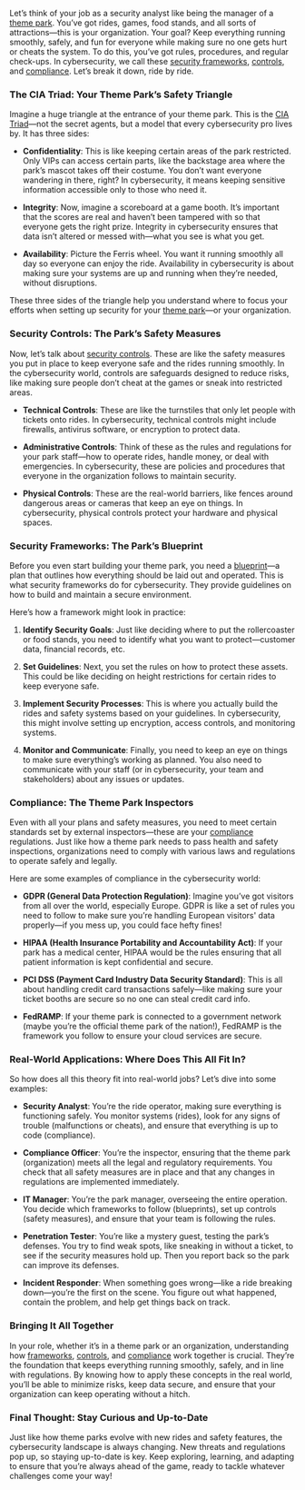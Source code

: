 Let’s think of your job as a security analyst like being the manager of a [theme park](#Theme-Park-Analogy). You’ve got rides, games, food stands, and all sorts of attractions—this is your organization. Your goal? Keep everything running smoothly, safely, and fun for everyone while making sure no one gets hurt or cheats the system. To do this, you’ve got rules, procedures, and regular check-ups. In cybersecurity, we call these [security frameworks](#Security-Frameworks), [controls](#Security-Controls), and [compliance](#Compliance). Let’s break it down, ride by ride.

### The CIA Triad: Your Theme Park’s Safety Triangle

Imagine a huge triangle at the entrance of your theme park. This is the [CIA Triad](#CIA-Triad)—not the secret agents, but a model that every cybersecurity pro lives by. It has three sides:

- **Confidentiality**: This is like keeping certain areas of the park restricted. Only VIPs can access certain parts, like the backstage area where the park’s mascot takes off their costume. You don’t want everyone wandering in there, right? In cybersecurity, it means keeping sensitive information accessible only to those who need it.
    
- **Integrity**: Now, imagine a scoreboard at a game booth. It’s important that the scores are real and haven’t been tampered with so that everyone gets the right prize. Integrity in cybersecurity ensures that data isn’t altered or messed with—what you see is what you get.
    
- **Availability**: Picture the Ferris wheel. You want it running smoothly all day so everyone can enjoy the ride. Availability in cybersecurity is about making sure your systems are up and running when they’re needed, without disruptions.
    

These three sides of the triangle help you understand where to focus your efforts when setting up security for your [theme park](#Theme-Park-Analogy)—or your organization.

### Security Controls: The Park’s Safety Measures

Now, let’s talk about [security controls](#Security-Controls). These are like the safety measures you put in place to keep everyone safe and the rides running smoothly. In the cybersecurity world, controls are safeguards designed to reduce risks, like making sure people don’t cheat at the games or sneak into restricted areas.

- **Technical Controls**: These are like the turnstiles that only let people with tickets onto rides. In cybersecurity, technical controls might include firewalls, antivirus software, or encryption to protect data.
    
- **Administrative Controls**: Think of these as the rules and regulations for your park staff—how to operate rides, handle money, or deal with emergencies. In cybersecurity, these are policies and procedures that everyone in the organization follows to maintain security.
    
- **Physical Controls**: These are the real-world barriers, like fences around dangerous areas or cameras that keep an eye on things. In cybersecurity, physical controls protect your hardware and physical spaces.
    

### Security Frameworks: The Park’s Blueprint

Before you even start building your theme park, you need a [blueprint](#Security-Frameworks)—a plan that outlines how everything should be laid out and operated. This is what security frameworks do for cybersecurity. They provide guidelines on how to build and maintain a secure environment.

Here’s how a framework might look in practice:

1. **Identify Security Goals**: Just like deciding where to put the rollercoaster or food stands, you need to identify what you want to protect—customer data, financial records, etc.
    
2. **Set Guidelines**: Next, you set the rules on how to protect these assets. This could be like deciding on height restrictions for certain rides to keep everyone safe.
    
3. **Implement Security Processes**: This is where you actually build the rides and safety systems based on your guidelines. In cybersecurity, this might involve setting up encryption, access controls, and monitoring systems.
    
4. **Monitor and Communicate**: Finally, you need to keep an eye on things to make sure everything’s working as planned. You also need to communicate with your staff (or in cybersecurity, your team and stakeholders) about any issues or updates.
    

### Compliance: The Theme Park Inspectors

Even with all your plans and safety measures, you need to meet certain standards set by external inspectors—these are your [compliance](#Compliance) regulations. Just like how a theme park needs to pass health and safety inspections, organizations need to comply with various laws and regulations to operate safely and legally.

Here are some examples of compliance in the cybersecurity world:

- **GDPR (General Data Protection Regulation)**: Imagine you’ve got visitors from all over the world, especially Europe. GDPR is like a set of rules you need to follow to make sure you’re handling European visitors' data properly—if you mess up, you could face hefty fines!
    
- **HIPAA (Health Insurance Portability and Accountability Act)**: If your park has a medical center, HIPAA would be the rules ensuring that all patient information is kept confidential and secure.
    
- **PCI DSS (Payment Card Industry Data Security Standard)**: This is all about handling credit card transactions safely—like making sure your ticket booths are secure so no one can steal credit card info.
    
- **FedRAMP**: If your theme park is connected to a government network (maybe you’re the official theme park of the nation!), FedRAMP is the framework you follow to ensure your cloud services are secure.
    

### Real-World Applications: Where Does This All Fit In?

So how does all this theory fit into real-world jobs? Let’s dive into some examples:

- **Security Analyst**: You’re the ride operator, making sure everything is functioning safely. You monitor systems (rides), look for any signs of trouble (malfunctions or cheats), and ensure that everything is up to code (compliance).
    
- **Compliance Officer**: You’re the inspector, ensuring that the theme park (organization) meets all the legal and regulatory requirements. You check that all safety measures are in place and that any changes in regulations are implemented immediately.
    
- **IT Manager**: You’re the park manager, overseeing the entire operation. You decide which frameworks to follow (blueprints), set up controls (safety measures), and ensure that your team is following the rules.
    
- **Penetration Tester**: You’re like a mystery guest, testing the park’s defenses. You try to find weak spots, like sneaking in without a ticket, to see if the security measures hold up. Then you report back so the park can improve its defenses.
    
- **Incident Responder**: When something goes wrong—like a ride breaking down—you’re the first on the scene. You figure out what happened, contain the problem, and help get things back on track.
    

### Bringing It All Together

In your role, whether it’s in a theme park or an organization, understanding how [frameworks](#Security-Frameworks), [controls](#Security-Controls), and [compliance](#Compliance) work together is crucial. They’re the foundation that keeps everything running smoothly, safely, and in line with regulations. By knowing how to apply these concepts in the real world, you’ll be able to minimize risks, keep data secure, and ensure that your organization can keep operating without a hitch.

### Final Thought: Stay Curious and Up-to-Date

Just like how theme parks evolve with new rides and safety features, the cybersecurity landscape is always changing. New threats and regulations pop up, so staying up-to-date is key. Keep exploring, learning, and adapting to ensure that you’re always ahead of the game, ready to tackle whatever challenges come your way!